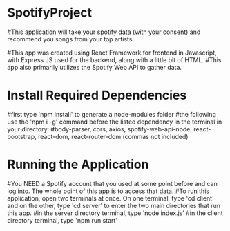 ﻿# SpotifyProject

#This application will take your spotify data (with your consent) and recommend you songs from your top artists. 

#This app was created using React Framework for frontend in Javascript, with Express JS used for the backend, along with a little bit of HTML.
#This app also primarily utilizes the Spotify Web API to gather data.


# Install Required Dependencies
#first type 'npm install' to generate a node-modules folder
#the following use the 'npm i -g' command before the listed dependency in the terminal in your directory:
#body-parser, cors, axios, spotify-web-api-node, react-bootstrap, react-dom, react-router-dom (commas not included)


# Running the Application
#You NEED a Spotify account that you used at some point before and can log into. The whole point of this app is to access that data.
#To run this application, open two terminals at once. On one terminal, type 'cd client' and on the other, type 'cd server' to enter the two main directories that run this app.
#in the server directory terminal, type 'node index.js' 
#in the client directory terminal, type 'npm run start'
